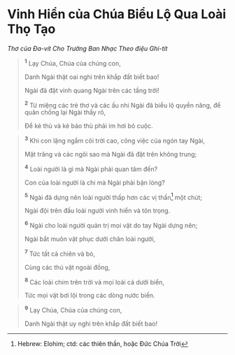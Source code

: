 # Vinh Hiển của Chúa Biểu Lộ Qua Loài Thọ Tạo
*Thơ của Ða-vít Cho Trưởng Ban Nhạc Theo điệu Ghi-tít*

> <sup><b>1</b></sup> Lạy Chúa, Chúa của chúng con,
> 
> Danh Ngài thật oai nghi trên khắp đất biết bao!
> 
> Ngài đã đặt vinh quang Ngài trên các tầng trời!
> 
> <sup><b>2</b></sup> Từ miệng các trẻ thơ và các ấu nhi Ngài đã biểu lộ quyền năng, để quân chống lại Ngài thấy rõ,
> 
> Ðể kẻ thù và kẻ báo thù phải im hơi bỏ cuộc.
>


> <sup><b>3</b></sup> Khi con lặng ngắm cõi trời cao, công việc của ngón tay Ngài,
> 
> Mặt trăng và các ngôi sao mà Ngài đã đặt trên không trung;
> 
> <sup><b>4</b></sup> Loài người là gì mà Ngài phải quan tâm đến?
> 
> Con của loài người là chi mà Ngài phải bận lòng?
> 
> <sup><b>5</b></sup> Ngài đã dựng nên loài người thấp hơn các vị thần[^1] một chút;
> 
> Ngài đội trên đầu loài người vinh hiển và tôn trọng.
> 
> <sup><b>6</b></sup> Ngài cho loài người quản trị mọi vật do tay Ngài dựng nên;
> 
> Ngài bắt muôn vật phục dưới chân loài người,
> 
> <sup><b>7</b></sup> Tức tất cả chiên và bò,
> 
> Cùng các thú vật ngoài đồng,
> 
> <sup><b>8</b></sup> Các loài chim trên trời và mọi loài cá dưới biển,
> 
> Tức mọi vật bơi lội trong các dòng nước biển.
>


> <sup><b>9</b></sup> Lạy Chúa, Chúa của chúng con,
> 
> Danh Ngài thật uy nghi trên khắp đất biết bao!
>

[^1]: Hebrew: Elohim; ctd: các thiên thần, hoặc Ðức Chúa Trời
